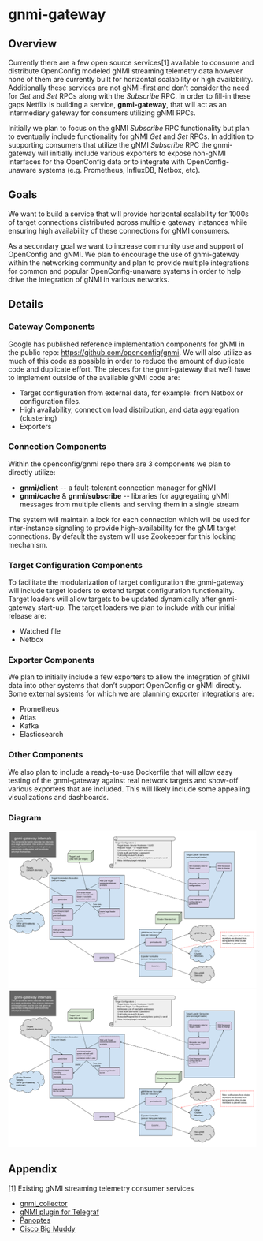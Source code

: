 # gnmi-gateway

## Overview
Currently there are a few open source services\[1] available to consume and
distribute OpenConfig modeled gNMI streaming telemetry data however none of
them are currently built for horizontal scalability or high availability.
Additionally these services are not gNMI-first and don’t consider the need for
_Get_ and _Set_ RPCs along with the _Subscribe_ RPC. In order to fill-in these
gaps Netflix is building a service, **gnmi-gateway**, that will act as an
intermediary gateway for consumers utilizing gNMI RPCs.

Initially we plan to focus on the gNMI _Subscribe_ RPC functionality but plan to
eventually include functionality for gNMI _Get_ and _Set_ RPCs. In addition to
supporting consumers that utilize the gNMI _Subscribe_ RPC the gnmi-gateway
will initially include various exporters to expose non-gNMI interfaces for
the OpenConfig data or to integrate with OpenConfig-unaware systems
(e.g. Prometheus, InfluxDB, Netbox, etc).

## Goals
We want to build a service that will provide horizontal scalability for 1000s
of target connections distributed across multiple gateway instances while
ensuring high availability of these connections for gNMI consumers.

As a secondary goal we want to increase community use and support of OpenConfig
and gNMI. We plan to encourage the use of gnmi-gateway within the networking
community and plan to provide multiple integrations for common and popular
OpenConfig-unaware systems in order to help drive the integration of gNMI
in various networks.

## Details

### Gateway Components
Google has published reference implementation components for gNMI in the public
repo: https://github.com/openconfig/gnmi. We will also utilize as much of this
code as possible in order to reduce the amount of duplicate code and duplicate
effort. The pieces for the gnmi-gateway that we’ll have to implement outside of
the available gNMI code are:
- Target configuration from external data, for example: from Netbox or configuration files. 
- High availability, connection load distribution, and data aggregation (clustering)
- Exporters

### Connection Components
Within the openconfig/gnmi repo there are 3 components we plan to directly
utilize:
- **gnmi/client** -- a fault-tolerant connection manager for gNMI
- **gnmi/cache** & **gnmi/subscribe** -- libraries for aggregating gNMI messages from
  multiple clients and serving them in a single stream

The system will maintain a lock for each connection which will be used for
inter-instance signaling to provide high-availability for the gNMI target
connections. By default the system will use Zookeeper for this locking
mechanism.

### Target Configuration Components
To facilitate the modularization of target configuration the gnmi-gateway will
include target loaders to extend target configuration functionality.
Target loaders will allow targets to be updated dynamically after gnmi-gateway
start-up. The target loaders we plan to include with our initial release are:
 - Watched file
 - Netbox

### Exporter Components
We plan to initially include a few exporters to allow the integration of gNMI
data into other systems that don’t support OpenConfig or gNMI directly. Some
external systems for which we are planning exporter integrations are:
- Prometheus
- Atlas
- Kafka
- Elasticsearch

### Other Components
We also plan to include a ready-to-use Dockerfile that will allow easy testing
of the gnmi-gateway against real network targets and show-off various exporters
that are included. This will likely include some appealing visualizations and
dashboards.

### Diagram
![gnmi-gateway internals](./gnmi-gateway-internals.svg)
<img src="./gnmi-gateway-internals.svg">

## Appendix
\[1] Existing gNMI streaming telemetry consumer services
- [gnmi_collector][1]
- [gNMI plugin for Telegraf][2]
- [Panoptes][3]
- [Cisco Big Muddy][4]


[1]: https://github.com/openconfig/gnmi/blob/master/cmd/gnmi_collector
[2]: https://github.com/influxdata/telegraf/tree/master/plugins/inputs/gnmi
[3]: https://github.com/yahoo/panoptes
[4]: https://github.com/cisco/bigmuddy-network-telemetry-pipeline